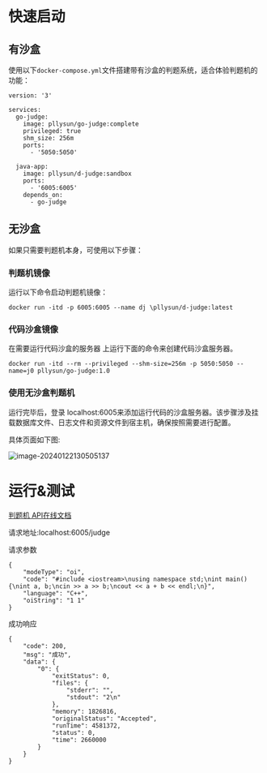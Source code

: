 

# 快速启动

## 有沙盒

使用以下`docker-compose.yml`文件搭建带有沙盒的判题系统，适合体验判题机的功能：

```
version: '3'

services:
  go-judge:
    image: pllysun/go-judge:complete
    privileged: true
    shm_size: 256m
    ports:
      - '5050:5050'

  java-app:
    image: pllysun/d-judge:sandbox
    ports:
      - '6005:6005'
    depends_on:
      - go-judge
```

## 无沙盒

如果只需要判题机本身，可使用以下步骤：

### 判题机镜像

运行以下命令启动判题机镜像：

```
docker run -itd -p 6005:6005 --name dj \pllysun/d-judge:latest
```

### 代码沙盒镜像

在需要运行代码沙盒的服务器 上运行下面的命令来创建代码沙盒服务器。

```
docker run -itd --rm --privileged --shm-size=256m -p 5050:5050 --name=j0 pllysun/go-judge:1.0
```

### 使用无沙盒判题机

运行完毕后，登录 localhost:6005来添加运行代码的沙盒服务器。该步骤涉及挂载数据库文件、日志文件和资源文件到宿主机，确保按照需要进行配置。

具体页面如下图:

![image-20240122130505137](C:\Users\AdongYi\AppData\Roaming\Typora\typora-user-images\image-20240122130505137.png)



# 运行&测试

[判题机 API在线文档](https://apifox.com/apidoc/shared-d820fb9a-54b2-4410-8097-49e725a5cf95/doc-3625437)

请求地址:localhost:6005/judge

请求参数

```
{
    "modeType": "oi",
    "code": "#include <iostream>\nusing namespace std;\nint main() {\nint a, b;\ncin >> a >> b;\ncout << a + b << endl;\n}",
    "language": "C++",
    "oiString": "1 1"
}
```

成功响应

```
{
    "code": 200,
    "msg": "成功",
    "data": {
        "0": {
            "exitStatus": 0,
            "files": {
                "stderr": "",
                "stdout": "2\n"
            },
            "memory": 1826816,
            "originalStatus": "Accepted",
            "runTime": 4581372,
            "status": 0,
            "time": 2660000
        }
    }
}
```

